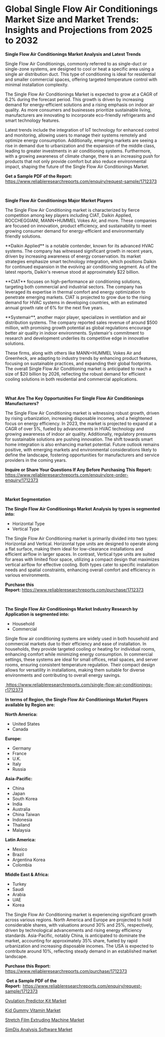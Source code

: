 <p><h1>Global Single Flow Air Conditionings Market Size and Market Trends: Insights and Projections from 2025 to 2032</h1></p><p><strong>Single Flow Air Conditionings Market Analysis and Latest Trends</strong></p>
<p><p>Single Flow Air Conditionings, commonly referred to as single-duct or single-zone systems, are designed to cool or heat a specific area using a single air distribution duct. This type of conditioning is ideal for residential and smaller commercial spaces, offering targeted temperature control with minimal installation complexity. </p><p>The Single Flow Air Conditionings Market is expected to grow at a CAGR of 6.2% during the forecast period. This growth is driven by increasing demand for energy-efficient solutions and a rising emphasis on indoor air quality. As more consumers and businesses prioritize sustainable living, manufacturers are innovating to incorporate eco-friendly refrigerants and smart technology features. </p><p>Latest trends include the integration of IoT technology for enhanced control and monitoring, allowing users to manage their systems remotely and optimize energy consumption. Additionally, emerging markets are seeing a rise in demand due to urbanization and the expansion of the middle class, leading to greater investments in air conditioning systems. Furthermore, with a growing awareness of climate change, there is an increasing push for products that not only provide comfort but also reduce environmental impact, shaping the future of the Single Flow Air Conditionings Market.</p></p>
<p><strong>Get a Sample PDF of the Report:&nbsp;</strong> <a href="https://www.reliableresearchreports.com/enquiry/request-sample/1712373?utm_campaign=102&utm_medium=2&utm_source=Github&utm_content=ia&utm_term=11012025&utm_id=single-flow-air-conditionings">https://www.reliableresearchreports.com/enquiry/request-sample/1712373</a></p>
<p>&nbsp;</p>
<p><strong>Single Flow Air Conditionings Major Market Players</strong></p>
<p><p>The Single Flow Air Conditioning market is characterized by fierce competition among key players including CIAT, Daikin Applied, ROCCHEGGIANI, MANN+HUMMEL Vokes Air, and more. These companies are focused on innovation, product efficiency, and sustainability to meet growing consumer demand for energy-efficient and environmentally friendly solutions.</p><p>**Daikin Applied** is a notable contender, known for its advanced HVAC systems. The company has witnessed significant growth in recent years, driven by increasing awareness of energy conservation. Its market strategies emphasize smart technology integration, which positions Daikin for continued expansion in the evolving air conditioning segment. As of the latest reports, Daikin's revenue stood at approximately $22 billion.</p><p>**CIAT** focuses on high-performance air conditioning solutions, targeting both commercial and industrial sectors. The company has leveraged its expertise in thermal comfort and energy optimization to penetrate emerging markets. CIAT is projected to grow due to the rising demand for HVAC systems in developing countries, with an estimated annual growth rate of 6% for the next five years.</p><p>**Systemair**, another major player, specializes in ventilation and air distribution systems. The company reported sales revenue of around $500 million, with promising growth potential as global regulations encourage better air quality in indoor environments. Systemair's commitment to research and development underlies its competitive edge in innovative solutions.</p><p>These firms, along with others like MANN+HUMMEL Vokes Air and Greenheck, are adapting to industry trends by enhancing product features, focusing on sustainable practices, and expanding their global footprints. The overall Single Flow Air Conditioning market is anticipated to reach a size of $20 billion by 2026, reflecting the robust demand for efficient cooling solutions in both residential and commercial applications.</p></p>
<p>&nbsp;</p>
<p><strong>What Are The Key Opportunities For Single Flow Air Conditionings Manufacturers?</strong></p>
<p><p>The Single Flow Air Conditioning market is witnessing robust growth, driven by rising urbanization, increasing disposable incomes, and a heightened focus on energy efficiency. In 2023, the market is projected to expand at a CAGR of over 5%, fueled by advancements in HVAC technology and growing awareness of indoor air quality. Additionally, regulatory pressures for sustainable solutions are pushing innovation. The shift towards smart home integration is also enhancing market potential. Future outlook remains positive, with emerging markets and environmental considerations likely to define the landscape, fostering opportunities for manufacturers and service providers in the coming years.</p></p>
<p><strong>Inquire or Share Your Questions If Any Before Purchasing This Report:</strong> <a href="https://www.reliableresearchreports.com/enquiry/pre-order-enquiry/1712373?utm_campaign=102&utm_medium=2&utm_source=Github&utm_content=ia&utm_term=11012025&utm_id=single-flow-air-conditionings">https://www.reliableresearchreports.com/enquiry/pre-order-enquiry/1712373</a></p>
<p>&nbsp;</p>
<p><strong>Market Segmentation</strong></p>
<p><strong>The Single Flow Air Conditionings Market Analysis by types is segmented into:</strong></p>
<p><ul><li>Horizontal Type</li><li>Vertical Type</li></ul></p>
<p><p>The Single Flow Air Conditioning market is primarily divided into two types: Horizontal and Vertical. Horizontal type units are designed to operate along a flat surface, making them ideal for low-clearance installations and efficient airflow in larger spaces. In contrast, Vertical type units are suited for areas with limited floor space, utilizing a compact design that maximizes vertical airflow for effective cooling. Both types cater to specific installation needs and spatial constraints, enhancing overall comfort and efficiency in various environments.</p></p>
<p><strong>Purchase this Report:&nbsp;</strong><a href="https://www.reliableresearchreports.com/purchase/1712373?utm_campaign=102&utm_medium=2&utm_source=Github&utm_content=ia&utm_term=11012025&utm_id=single-flow-air-conditionings">https://www.reliableresearchreports.com/purchase/1712373</a></p>
<p>&nbsp;</p>
<p><strong>The Single Flow Air Conditionings Market Industry Research by Application is segmented into:</strong></p>
<p><ul><li>Household</li><li>Commercial</li></ul></p>
<p><p>Single flow air conditioning systems are widely used in both household and commercial markets due to their efficiency and ease of installation. In households, they provide targeted cooling or heating for individual rooms, enhancing comfort while minimizing energy consumption. In commercial settings, these systems are ideal for small offices, retail spaces, and server rooms, ensuring consistent temperature regulation. Their compact design allows for versatility in installations, making them suitable for diverse environments and contributing to overall energy savings.</p></p>
<p><a href="https://www.reliableresearchreports.com/single-flow-air-conditionings-r1712373?utm_campaign=102&utm_medium=2&utm_source=Github&utm_content=ia&utm_term=11012025&utm_id=single-flow-air-conditionings">&nbsp;https://www.reliableresearchreports.com/single-flow-air-conditionings-r1712373</a></p>
<p><strong>In terms of Region, the Single Flow Air Conditionings Market Players available by Region are:</strong></p>
<p>
    <p> <strong> North America: </strong>
        <ul>
            <li>United States</li>
            <li>Canada</li>
        </ul>
        </p> 
    <p> <strong> Europe: </strong>
        <ul>
            <li>Germany</li>
            <li>France</li>
            <li>U.K.</li>
            <li>Italy</li>
            <li>Russia</li>
        </ul>
        </p> 
    <p> <strong> Asia-Pacific: </strong>
        <ul>
            <li>China</li>
            <li>Japan</li>
            <li>South Korea</li>
            <li>India</li>
            <li>Australia</li>
            <li>China Taiwan</li>
            <li>Indonesia</li>
            <li>Thailand</li>
            <li>Malaysia</li>
        </ul>
        </p> 
    <p> <strong> Latin America: </strong>
        <ul>
            <li>Mexico</li>
            <li>Brazil</li>
            <li>Argentina Korea</li>
            <li>Colombia</li>
        </ul>
        </p> 
    <p> <strong> Middle East & Africa: </strong>
        <ul>
            <li>Turkey</li>
            <li>Saudi</li>
            <li>Arabia</li>
            <li>UAE</li>
            <li>Korea</li>
        </ul>
    </p>
    </p>
<p><p>The Single Flow Air Conditioning market is experiencing significant growth across various regions. North America and Europe are projected to hold considerable shares, with valuations around 30% and 25%, respectively, driven by technological advancements and rising energy efficiency standards. Asia-Pacific, notably China, is anticipated to dominate the market, accounting for approximately 35% share, fueled by rapid urbanization and increasing disposable incomes. The USA is expected to contribute around 10%, reflecting steady demand in an established market landscape.</p></p>
<p><strong>Purchase this Report: </strong><a href="https://www.reliableresearchreports.com/purchase/1712373?utm_campaign=102&utm_medium=2&utm_source=Github&utm_content=ia&utm_term=11012025&utm_id=single-flow-air-conditionings">https://www.reliableresearchreports.com/purchase/1712373</a></p>
<p>&nbsp;<strong>Get a Sample PDF of the Report:&nbsp;&nbsp;</strong><a href="https://www.reliableresearchreports.com/enquiry/request-sample/1712373?utm_campaign=102&utm_medium=2&utm_source=Github&utm_content=ia&utm_term=11012025&utm_id=single-flow-air-conditionings">https://www.reliableresearchreports.com/enquiry/request-sample/1712373</a></p>
<p><strong></strong></p>
<p><p><a href="https://github.com/NargisHussain75/Market-Research-Report-List-1/blob/main/ovulation-predictor-kit-market.md?utm_campaign=102&utm_medium=2&utm_source=Github&utm_content=ia&utm_term=11012025&utm_id=single-flow-air-conditionings">Ovulation Predictor Kit Market</a></p><p><a href="https://github.com/FlorianWolf90/Market-Research-Report-List-1/blob/main/kid-gummy-vitamin-market.md?utm_campaign=102&utm_medium=2&utm_source=Github&utm_content=ia&utm_term=11012025&utm_id=single-flow-air-conditionings">Kid Gummy Vitamin Market</a></p><p><a href="https://github.com/hillsmyung726/Market-Research-Report-List-1/blob/main/stretch-film-extruding-machine-market.md?utm_campaign=102&utm_medium=2&utm_source=Github&utm_content=ia&utm_term=11012025&utm_id=single-flow-air-conditionings">Stretch Film Extruding Machine Market</a></p><p><a href="https://github.com/pearlinewhite4692/Market-Research-Report-List-1/blob/main/simdis-analysis-software-market.md?utm_campaign=102&utm_medium=2&utm_source=Github&utm_content=ia&utm_term=11012025&utm_id=single-flow-air-conditionings">SimDis Analysis Software Market</a></p></p>